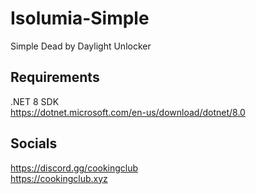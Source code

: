 # Isolumia-Simple
Simple Dead by Daylight Unlocker

## Requirements
.NET 8 SDK <br>
https://dotnet.microsoft.com/en-us/download/dotnet/8.0

## Socials
https://discord.gg/cookingclub <br>
https://cookingclub.xyz
